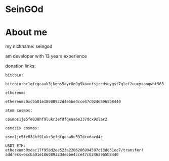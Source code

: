 # SeinGOd

# About me

my nickname: seingod

am developer with 13 years experience

donation links:
```
bitcoin:

bitcoin:bc1qfcgcauk3jkqns5ayr0n9g9kavntsjrcdsuygst7qlef2uuxytanqwht563

ethereum:

ethereum:0xcba01e18608932d4e5be4cce47c0246a965b8440

atom cosmos:

cosmos1je5fe038hf9lukr3efdfqeaa6e337dcx9xlar2

osmosis cosmos:

osmo1je5fe038hf9lukr3efdfqeaa6e337dcxdavd4c

USDT ETH:
ethereum:0xdac17f958d2ee523a2206206994597c13d831ec7/transfer?address=0xcba01e18608932d4e5be4cce47c0246a965b8440
```
